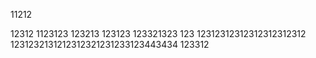 11212

12312
1123123
123213
123123
123321323
123
12312312312312312312312
1231232131212312321231233123443434
123312
